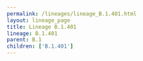 ```yaml
---
permalink: /lineages/lineage_B.1.401.html
layout: lineage_page
title: Lineage B.1.401
lineage: B.1.401
parent: B.1
children: ['B.1.401']
---
```

